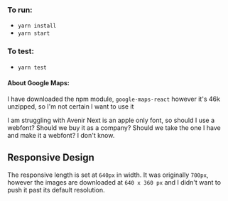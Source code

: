 ### To run:

-   `yarn install`
-   `yarn start`

### To test:

-   `yarn test`

#### About Google Maps:

I have downloaded the npm module, `google-maps-react` however it's 46k unzipped, so I'm not certain I want to use it

I am struggling with Avenir Next is an apple only font, so should I use a webfont? Should we buy it as a company? Should we take the one I have and make it a webfont? I don't know.

## Responsive Design

The responsive length is set at `640px` in width. It was originally `700px`, however the images are downloaded at `640 x 360 px` and I didn't want to push it past its default resolution.